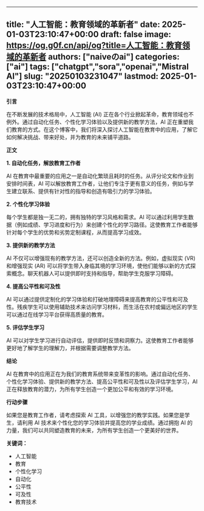 
---
title: "人工智能：教育领域的革新者"
date: 2025-01-03T23:10:47+00:00
draft: false
image: https://og.g0f.cn/api/og?title=人工智能：教育领域的革新者
authors: ["naiveのai"]
categories: ["ai"]
tags: ["chatgpt","sora","openai","Mistral AI"]
slug: "20250103231047"
lastmod: 2025-01-03T23:10:47+00:00
---
**引言**

在不断发展的技术格局中，人工智能 (AI) 正在各个行业掀起革命，教育领域也不例外。通过自动化任务、个性化学习体验以及提供新的教学方法，AI 正在重塑我们教育的方式。在这个博客中，我们将深入探讨人工智能在教育中的应用，了解它如何解决挑战、带来好处，并为教育的未来铺平道路。

**正文**

**1. 自动化任务，解放教育工作者**

AI 在教育中最重要的应用之一是自动化繁琐且耗时的任务。从评分论文和作业到安排时间表，AI 可以解放教育工作者，让他们专注于更有意义的任务，例如与学生建立联系、提供有针对性的指导和创造有吸引力的学习体验。

**2. 个性化学习体验**

每个学生都是独一无二的，拥有独特的学习风格和需求。AI 可以通过利用学生数据（例如成绩、学习进度和行为）来创建个性化的学习路径。这使教育工作者能够针对每个学生的优势和劣势定制课程，从而提高学习成效。

**3. 提供新的教学方法**

AI 不仅可以增强现有的教学方法，还可以创造全新的方法。例如，虚拟现实 (VR) 和增强现实 (AR) 可以将学生带入身临其境的学习环境，使他们能够以新的方式探索概念。聊天机器人可以提供即时支持和指导，帮助学生克服学习障碍。

**4. 提高公平性和可及性**

AI 可以通过提供定制化的学习体验和打破地理障碍来提高教育的公平性和可及性。残疾学生可以使用辅助技术来访问学习材料，而生活在农村或偏远地区的学生可以通过在线学习平台获得高质量的教育。

**5. 评估学生学习**

AI 可以对学生学习进行自动评估，提供即时反馈和洞察力。这使教育工作者能够更好地了解学生的理解力，并根据需要调整教学方法。

**结论**

AI 在教育中的应用正在为我们的教育系统带来变革性的影响。通过自动化任务、个性化学习体验、提供新的教学方法、提高公平性和可及性以及评估学生学习，AI 正在释放教育的潜力，为所有学生创造一个更加公平和有效的学习环境。

**行动步骤**

如果您是教育工作者，请考虑探索 AI 工具，以增强您的教学实践。如果您是学生，请利用 AI 技术来个性化您的学习体验并提高您的学业成绩。通过拥抱 AI 的力量，我们可以共同塑造教育的未来，为所有学生创造一个更美好的世界。

**关键词：**

* 人工智能
* 教育
* 个性化学习
* 自动化
* 公平性
* 可及性
* 教育技术